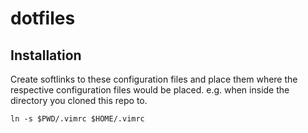 dotfiles
========

Installation
------------

Create softlinks to these configuration files and place them where the respective configuration files would be placed. e.g. when inside the directory you cloned this repo to. 
```
ln -s $PWD/.vimrc $HOME/.vimrc
```
